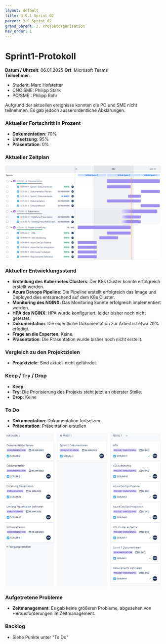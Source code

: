 ```yaml
---
layout: default
title: 3.9.1 Sprint 02
parent: 3.9 Sprint 02
grand_parent: 3. Projektorganisation
nav_order: 1
---
```


# Sprint1-Protokoll

**Datum / Uhrzeit**: 06.01.2025
**Ort**: Microsoft Teams  
**Teilnehmer**: 
- Student: Marc Hofstetter
- CNC SME: Philipp Stark
- PO/SME  : Philipp Rohr

Aufgrund der aktuellen ereignisse konnten die PO und SME nicht teilnehmen. Es gab jedoch ausserordentliche Abklärungen.

### Aktueller Fortschritt in Prozent

- **Dokumentation**: 70%
- **Umsetzung**: 95%
- **Präsentation**: 0%

### Aktueller Zeitplan

![Sprint1Zeitplan](../../../resources/images/Sprint2Zeitplan.PNG)

### Aktueller Entwicklungsstand

- **Erstellung des Kubernetes Clusters**: Der K8s Cluster konnte erfolgreich erstellt werden.
- **Azure Devops Pipeline**: Die Pipeline erstellt erfolgreich das Image und Deployed dies entsprechend auf dem K8s Cluster.
- **Monitoring des NGINX**: Das Monitoring konnte erfolgreich implementiert werden.
- **HPA des NGINX**: HPA wurde konfiguriert, leider bisher noch nicht getestet.
- **Dokumentation**: Die eigentliche Dokumentation zur Arbeit ist etwa 70% erledigt.
- **Frage an die Experten**: Keine.
- **Präsentation**: Die Präsentation wurde bisher noch nicht erstellt.

### Vergleich zu den Projektzielen

- **Projektziele**: Sind aktuell nicht gefährdet.

### Keep / Try / Drop

- **Keep**: 
- **Try**: Die Priorisierung des Projekts steht jetzt an oberster Stelle.
- **Drop**: Keine

### To Do

- **Dokumentation**: Dokumentation fortsetzen
- **Präsentation**: Präsentation erstellen

![Sprint2Kanban](../../../resources/images/Sprint2Kanban.PNG)

### Aufgetretene Probleme

- **Zeitmanagement**: Es gab keine größeren Probleme, abgesehen von Herausforderungen im Zeitmanagement.

### Backlog

- Siehe Punkte unter "To Do"
